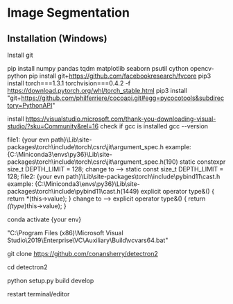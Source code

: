 # Image Segmentation

## Installation (Windows)

Install git

pip install numpy pandas tqdm matplotlib seaborn psutil cython opencv-python
pip install git+https://github.com/facebookresearch/fvcore
pip3 install torch===1.3.1 torchvision===0.4.2 -f https://download.pytorch.org/whl/torch_stable.html
pip3 install "git+https://github.com/philferriere/cocoapi.git#egg=pycocotools&subdirectory=PythonAPI"

install https://visualstudio.microsoft.com/thank-you-downloading-visual-studio/?sku=Community&rel=16
check if gcc is installed
gcc --version

file1: 
  {your evn path}\Lib\site-packages\torch\include\torch\csrc\jit\argument_spec.h
  example:
  {C:\Miniconda3\envs\py36}\Lib\site-packages\torch\include\torch\csrc\jit\argument_spec.h(190)
    static constexpr size_t DEPTH_LIMIT = 128;
      change to -->
    static const size_t DEPTH_LIMIT = 128;
file2: 
  {your evn path}\Lib\site-packages\torch\include\pybind11\cast.h
  example:
  {C:\Miniconda3\envs\py36}\Lib\site-packages\torch\include\pybind11\cast.h(1449)
    explicit operator type&() { return *(this->value); }
      change to -->
    explicit operator type&() { return *((type*)this->value); }


conda activate {your env}

"C:\Program Files (x86)\Microsoft Visual Studio\2019\Enterprise\VC\Auxiliary\Build\vcvars64.bat"

git clone https://github.com/conansherry/detectron2

cd detectron2

python setup.py build develop

restart terminal/editor

